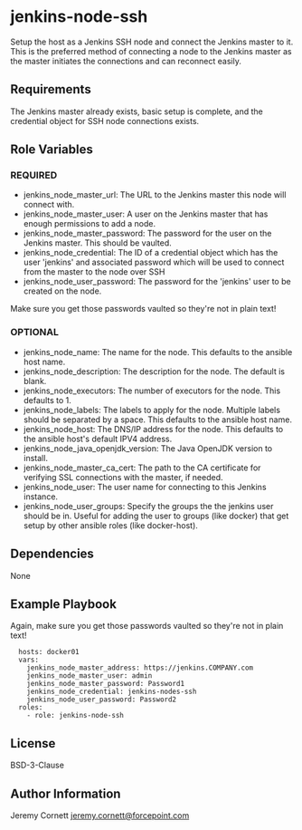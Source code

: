 # jenkins-node-ssh

Setup the host as a Jenkins SSH node and connect the Jenkins master to it. 
This is the preferred method of connecting a node to the Jenkins master as the master initiates the connections
and can reconnect easily.

## Requirements

The Jenkins master already exists, basic setup is complete, and the credential object for SSH node connections exists.

## Role Variables

### REQUIRED
* jenkins_node_master_url: The URL to the Jenkins master this node will connect with.
* jenkins_node_master_user: A user on the Jenkins master that has enough permissions to add a node. 
* jenkins_node_master_password: The password for the user on the Jenkins master. This should be vaulted.
* jenkins_node_credential: The ID of a credential object which has the user 'jenkins' and associated password 
  which will be used to connect from the master to the node over SSH
* jenkins_node_user_password: The password for the 'jenkins' user to be created on the node. 

Make sure you get those passwords vaulted so they're not in plain text!

### OPTIONAL
* jenkins_node_name: The name for the node. This defaults to the ansible host name.
* jenkins_node_description: The description for the node. The default is blank.
* jenkins_node_executors: The number of executors for the node. This defaults to 1.
* jenkins_node_labels: The labels to apply for the node. Multiple labels should be separated by a space. 
  This defaults to the ansible host name.
* jenkins_node_host: The DNS/IP address for the node. This defaults to the ansible host's default IPV4 address.
* jenkins_node_java_openjdk_version: The Java OpenJDK version to install.
* jenkins_node_master_ca_cert: The path to the CA certificate for verifying SSL connections with the master, if needed.
* jenkins_node_user: The user name for connecting to this Jenkins instance.
* jenkins_node_user_groups: Specify the groups the the jenkins user should be in. 
  Useful for adding the user to groups (like docker) that get setup by other ansible roles (like docker-host).

## Dependencies

None

## Example Playbook

Again, make sure you get those passwords vaulted so they're not in plain text!

      hosts: docker01
      vars:
        jenkins_node_master_address: https://jenkins.COMPANY.com
        jenkins_node_master_user: admin
        jenkins_node_master_password: Password1
        jenkins_node_credential: jenkins-nodes-ssh
        jenkins_node_user_password: Password2
      roles:
        - role: jenkins-node-ssh

## License

BSD-3-Clause

## Author Information

Jeremy Cornett <jeremy.cornett@forcepoint.com>
